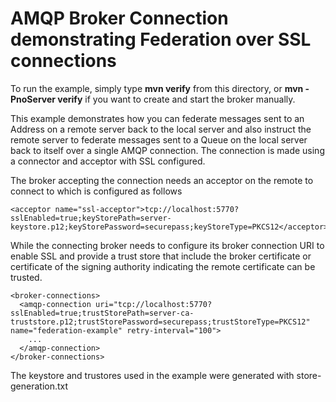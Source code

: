# AMQP Broker Connection demonstrating Federation over SSL connections

To run the example, simply type **mvn verify** from this directory, or **mvn -PnoServer verify** if you want to create and start the broker manually.

This example demonstrates how you can federate messages sent to an Address on a remote server back to the local server and also instruct the remote server to federate messages sent to a Queue on the local server back to itself over a single AMQP connection. The connection is made using a connector and acceptor with SSL configured.

The broker accepting the connection needs an acceptor on the remote to connect to which is configured as follows

    <acceptor name="ssl-acceptor">tcp://localhost:5770?sslEnabled=true;keyStorePath=server-keystore.p12;keyStorePassword=securepass;keyStoreType=PKCS12</acceptor>

While the connecting broker needs to configure its broker connection URI to enable SSL and provide a trust store that include the broker certificate or certificate of the signing authority indicating the remote certificate can be trusted.

    <broker-connections>
      <amqp-connection uri="tcp://localhost:5770?sslEnabled=true;trustStorePath=server-ca-truststore.p12;trustStorePassword=securepass;trustStoreType=PKCS12" name="federation-example" retry-interval="100">
        ...
      </amqp-connection>
    </broker-connections>

The keystore and trustores used in the example were generated with store-generation.txt